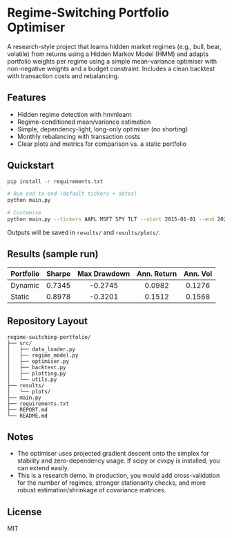 # Regime-Switching Portfolio Optimiser

A research-style project that learns hidden market regimes (e.g., bull, bear, volatile) from returns using a Hidden Markov Model (HMM) and adapts portfolio weights per regime using a simple mean-variance optimiser with non-negative weights and a budget constraint. Includes a clean backtest with transaction costs and rebalancing.

## Features
- Hidden regime detection with hmmlearn
- Regime-conditioned mean/variance estimation
- Simple, dependency-light, long-only optimiser (no shorting)
- Monthly rebalancing with transaction costs
- Clear plots and metrics for comparison vs. a static portfolio

## Quickstart
```bash
pip install -r requirements.txt

# Run end-to-end (default tickers + dates)
python main.py

# Customise
python main.py --tickers AAPL MSFT SPY TLT --start 2015-01-01 --end 2025-01-01 --states 3 --tcost 0.0005
```
Outputs will be saved in `results/` and `results/plots/`.

## Results (sample run)
| Portfolio | Sharpe | Max Drawdown | Ann. Return | Ann. Vol |
|-----------|:------:|:------------:|:-----------:|:--------:|
| Dynamic   | 0.7345 |    -0.2745   |    0.0982   |  0.1276  |
| Static    | 0.8978 |    -0.3201   |    0.1512   |  0.1568  |

## Repository Layout
```
regime-switching-portfolio/
├── src/
│   ├── data_loader.py
│   ├── regime_model.py
│   ├── optimiser.py
│   ├── backtest.py
│   ├── plotting.py
│   └── utils.py
├── results/
│   └── plots/
├── main.py
├── requirements.txt
├── REPORT.md
└── README.md
```

## Notes
- The optimiser uses projected gradient descent onto the simplex for stability and zero-dependency usage. If scipy or cvxpy is installed, you can extend easily.
- This is a research demo. In production, you would add cross-validation for the number of regimes, stronger stationarity checks, and more robust estimation/shrinkage of covariance matrices.

## License
MIT

